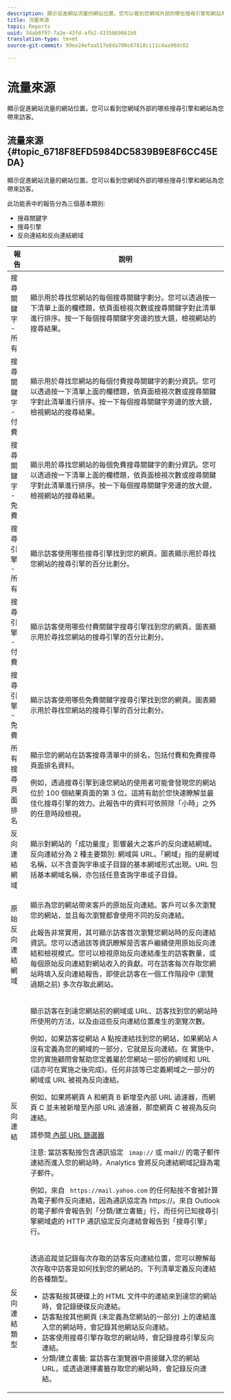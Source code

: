 ```yaml
---
description: 顯示促進網站流量的網站位置。您可以看到您網域外部的哪些搜尋引擎和網站為您帶來訪客。
title: 流量來源
topic: Reports
uuid: 34ab8797-7a3e-43fd-afb2-4335869661b8
translation-type: tm+mt
source-git-commit: 99ee24efaa517e8da700c67818c111c4aa90dc02

---
```



# 流量來源

顯示促進網站流量的網站位置。您可以看到您網域外部的哪些搜尋引擎和網站為您帶來訪客。

## 流量來源 {#topic_6718F8EFD5984DC5839B9E8F6CC45EDA}

顯示促進網站流量的網站位置。您可以看到您網域外部的哪些搜尋引擎和網站為您帶來訪客。

此功能表中的報告分為三個基本類別:

* 搜尋關鍵字
* 搜尋引擎
* 反向連結和反向連結網域

<table id="table_BF03A24CC90741FB98169742F9D1EB91"> 
 <thead> 
  <tr> 
   <th colname="col1" class="entry"> 報告 </th> 
   <th colname="col2" class="entry"> 說明 </th> 
  </tr> 
 </thead>
 <tbody> 
  <tr> 
   <td colname="col1"> 搜尋關鍵字 - 所有 </td> 
   <td colname="col2"> <p> 顯示用於尋找您網站的每個搜尋關鍵字劃分。您可以透過按一下清單上面的欄標題，依頁面檢視次數或搜尋關鍵字對此清單進行排序。按一下每個搜尋關鍵字旁邊的放大鏡，檢視網站的搜尋結果。 </p> </td> 
  </tr> 
  <tr> 
   <td colname="col1"> 搜尋關鍵字 - 付費 </td> 
   <td colname="col2"> <p> 顯示用於尋找您網站的每個付費搜尋關鍵字的劃分資訊。您可以透過按一下清單上面的欄標題，依頁面檢視次數或搜尋關鍵字對此清單進行排序。按一下每個搜尋關鍵字旁邊的放大鏡，檢視網站的搜尋結果。 </p> </td> 
  </tr> 
  <tr> 
   <td colname="col1"> 搜尋關鍵字 - 免費 </td> 
   <td colname="col2"> <p> 顯示用於尋找您網站的每個免費搜尋關鍵字的劃分資訊。您可以透過按一下清單上面的欄標題，依頁面檢視次數或搜尋關鍵字對此清單進行排序。按一下每個搜尋關鍵字旁邊的放大鏡，檢視網站的搜尋結果。 </p> </td> 
  </tr> 
  <tr> 
   <td colname="col1"> 搜尋引擎 - 所有 </td> 
   <td colname="col2"> <p> 顯示訪客使用哪些搜尋引擎找到您的網頁。圖表顯示用於尋找您網站的搜尋引擎的百分比劃分。 </p> </td> 
  </tr> 
  <tr> 
   <td colname="col1"> 搜尋引擎 - 付費 </td> 
   <td colname="col2"> <p> 顯示訪客使用哪些付費關鍵字搜尋引擎找到您的網頁。圖表顯示用於尋找您網站的搜尋引擎的百分比劃分。 </p> </td> 
  </tr> 
  <tr> 
   <td colname="col1"> 搜尋引擎 - 免費 </td> 
   <td colname="col2"> <p> 顯示訪客使用哪些免費關鍵字搜尋引擎找到您的網頁。圖表顯示用於尋找您網站的搜尋引擎的百分比劃分。 </p> </td> 
  </tr> 
  <tr> 
   <td colname="col1"> 所有搜尋頁面排名 </td> 
   <td colname="col2"> <p> 顯示您的網站在訪客搜尋清單中的排名，包括付費和免費搜尋頁面排名資料。 </p> <p>例如，透過搜尋引擎到達您網站的使用者可能會發現您的網站位於 100 個結果頁面的第 3 位。這將有助於您快速瞭解並最佳化搜尋引擎的效力。此報告中的資料可依照除「<span class="wintitle">小時</span>」之外的任意時段檢視。 </p> </td> 
  </tr> 
  <tr> 
   <td colname="col1"> 反向連結網域 </td> 
   <td colname="col2"> <p> 顯示對網站的「成功量度」影響最大之客戶的反向連結網域。反向連結分為 2 種主要類別: 網域與 URL。「網域」指的是網域名稱，以不含查詢字串或子目錄的基本網域形式出現。URL 包括基本網域名稱，亦包括任意查詢字串或子目錄。 </p> </td> 
  </tr> 
  <tr> 
   <td colname="col1"> 原始反向連結網域 </td> 
   <td colname="col2"> <p> 顯示為您的網站帶來客戶的原始反向連結。客戶可以多次瀏覽您的網站，並且每次瀏覽都會使用不同的反向連結。 </p> <p>此報告非常實用，其可顯示訪客首次瀏覽您網站時的反向連結資訊。您可以透過該等資訊瞭解是否客戶繼續使用原始反向連結和檢視模式。您可以檢視原始反向連結產生的訪客數量，或每個原始反向連結對網站收入的貢獻。<span class="wintitle">可在訪客每次存取您網站時填入反向連結報告，即使此訪客在一個工作階段中 (瀏覽過期之前) 多次存取此網站。</span> </p> </td> 
  </tr> 
  <tr> 
   <td colname="col1"> 反向連結 </td> 
   <td colname="col2"> <p> 顯示訪客在到達您網站前的網域或 URL、訪客找到您的網站時所使用的方法，以及由這些反向連結位置產生的瀏覽次數。 </p> <p>例如，如果訪客從網站 A 點按連結找到您的網站，如果網站 A 沒有定義為您的網域的一部分，它就是反向連結。在 實施中，您的實施顧問會幫助您定義屬於您網站一部份的網域和 URL (這亦可在實施之後完成)。任何非該等已定義網域之一部分的網域或 URL 被視為反向連結。 </p> <p>例如，如果將網頁 A 和網頁 B 新增至內部 URL 過濾器，而網頁 C 並未被新增至內部 URL 過濾器，那麼網頁 C 被視為反向連結。 </p> <p>請參閱<a href="/help/admin/admin/internal-url-filter-admin.md"> 內部 URL 篩選器</a></p>  <p>注意: 當訪客點按包含通訊協定 <code> imap://</code> 或 <span class="filepath">mail://</span> 的電子郵件連結而進入您的網站時，Analytics 會將反向連結網域記錄為電子郵件。 </p> <p>例如，來自 <code> https://mail.yahoo.com</code> 的任何點按不會被計算為電子郵件反向連結，因為通訊協定為 <span class="filepath">https://</span>。來自 Outlook 的電子郵件會報告到「<span class="wintitle">分類/建立書籤</span>」行，而任何已知搜尋引擎網域處的 HTTP 通訊協定反向連結會報告到「<span class="wintitle">搜尋引擎</span>」行。 </p> </td> 
  </tr> 
  <tr> 
   <td colname="col1"> 反向連結類型 </td> 
   <td colname="col2"> <p> 透過追蹤並記錄每次存取的訪客反向連結位置，您可以瞭解每次存取中訪客是如何找到您的網站的。下列清單定義反向連結的各種類型。 </p> 
    <ul id="ul_981E224B63A44893BFCCE4110BA941F7"> 
     <li id="li_9CF3A37599D24C628E1FD9C5F014DF0F"> 訪客點按其硬碟上的 HTML 文件中的連結來到達您的網站時，會記錄硬碟反向連結。 </li> 
     <li id="li_7B48C857AE0A48E5A35A73A00B039328"> 訪客點按其他網頁 (未定義為您網站的一部分) 上的連結進入您的網站時，會記錄其他網站反向連結。 </li> 
     <li id="li_87BCF837F21B43C0B4C9C97C4CBF69A2"> 訪客使用搜尋引擎存取您的網站時，會記錄搜尋引擎反向連結。 </li> 
     <li id="li_14A94FA2F4A44F47A810A86F94896162"> 分類/建立書籤: 當訪客在瀏覽器中直接鍵入您的網站 URL，或透過選擇書籤存取您的網站時，會記錄反向連結。 </li> 
    </ul> </td> 
  </tr> 
 </tbody> 
</table>
